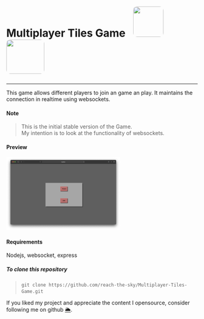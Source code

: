 <h1>Multiplayer Tiles Game &nbsp; <img src="https://www.hostpapa.com/blog/wp-content/uploads/2018/12/animation.jpg" width="80" height="80" style="border-radius: 10px"/>  &nbsp; <img src="https://loading.io/s/icon/1t0dg.svg" width ="100" height="90px" style="border-radius: 10px"/></h1>

---

This game allows different players to join an game an play. It maintains the connection in realtime using websockets.

#### Note

> This is the initial stable version of the Game. <br>
> My intention is to look at the functionality of websockets. <br>

#### Preview

<img src="./Multiplayer-Webpage.png" width="300" />

#### Requirements

Nodejs, websocket, express

##### To clone this repository

> `git clone https://github.com/reach-the-sky/Multiplayer-Tiles-Game.git`

If you liked my project and appreciate the content I opensource, consider following me on github [🌥](https://github.com/reach-the-sky).
